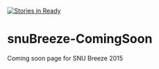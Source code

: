 [![Stories in Ready](https://badge.waffle.io/mr-karan/snuBreeze-ComingSoon.png?label=ready&title=Ready)](https://waffle.io/mr-karan/snuBreeze-ComingSoon)
# snuBreeze-ComingSoon
Coming soon page for SNU Breeze 2015
